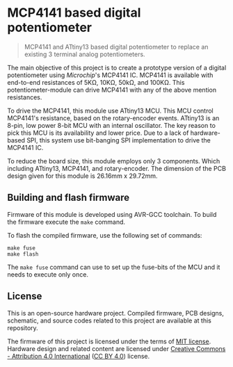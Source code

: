 # MCP4141 based digital potentiometer

> MCP4141 and ATtiny13 based digital potentiometer to replace an
> existing 3 terminal analog potentiometers.

The main objective of this project is to create a prototype version of a digital potentiometer using *Microchip*'s MCP4141 IC. MCP4141 is available with end-to-end resistances of 5KΩ, 10KΩ, 50kΩ, and 100KΩ. This potentiometer-module can drive MCP4141 with any of the above mention resistances.

To drive the MCP4141, this module use ATtiny13 MCU. This MCU control MCP4141's resistance, based on the rotary-encoder events. ATtiny13 is an 8-pin, low power 8-bit MCU with an internal oscillator. The key reason to pick this MCU is its availability and lower price. Due to a lack of hardware-based SPI, this system use bit-banging SPI implementation to drive the MCP4141 IC. 

To reduce the board size, this module employs only 3 components. Which including ATtiny13, MCP4141, and rotary-encoder. The dimension of the PCB design given for this module is 26.16mm x 29.72mm. 

## Building and flash firmware

Firmware of this module is developed using AVR-GCC toolchain. To build the firmware execute the `make` command.

To flash the compiled firmware, use the following set of commands:

    make fuse
    make flash

The `make fuse` command can use to set up the fuse-bits of the MCU and it needs to execute only once.

## License

This is an open-source hardware project. Compiled firmware, PCB designs, schematic, and source codes related to this project are available at this repository. 

The firmware of this project is licensed under the terms of [MIT license](https://github.com/dilshan/mcp4141-digital-pot/blob/master/LICENSE). Hardware design and related content are licensed under [Creative Commons - Attribution 4.0 International](https://creativecommons.org/licenses/by/4.0/) ([CC BY 4.0](https://creativecommons.org/licenses/by/4.0/)) license.

